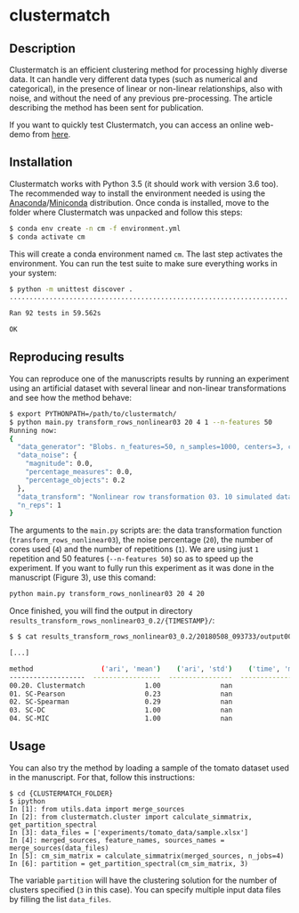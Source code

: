 # clustermatch


## Description

Clustermatch is an efficient clustering method for processing highly diverse data. It can handle
very different data types (such as numerical and categorical), in the presence of linear or
non-linear relationships, also with noise, and without the need of any previous pre-processing.
The article describing the method has been sent for publication.

If you want to quickly test Clustermatch, you can access an online web-demo from
[here](http://sinc.unl.edu.ar/web-demo/clustermatch/).


## Installation

Clustermatch works with Python 3.5 (it should work with version 3.6 too).
The recommended way to install the environment needed is using the [Anaconda](https://anaconda.org/)/[Miniconda](https://conda.io/miniconda.html) distribution.
Once conda is installed, move to the folder where Clustermatch was unpacked and follow this steps:

```bash
$ conda env create -n cm -f environment.yml
$ conda activate cm
```

This will create a conda environment named `cm`. The last step activates the environment.
You can run the test suite to make sure everything works in your system:

```bash
$ python -m unittest discover .
......................................................................

Ran 92 tests in 59.562s

OK
```


## Reproducing results

You can reproduce one of the manuscripts results by running an experiment using an artificial
dataset with several linear and non-linear transformations and see how the method
behave:

```bash
$ export PYTHONPATH=/path/to/clustermatch/
$ python main.py transform_rows_nonlinear03 20 4 1 --n-features 50
Running now:
{
  "data_generator": "Blobs. n_features=50, n_samples=1000, centers=3, cluster_std=0.10, center_box=(-1.0, 1.0)",
  "data_noise": {
    "magnitude": 0.0,
    "percentage_measures": 0.0,
    "percentage_objects": 0.2
  },
  "data_transform": "Nonlinear row transformation 03. 10 simulated data sources; Functions: x^4, log, exp2, 100, log1p, x^5, 10000, log10, 0.0001, log2",
  "n_reps": 1
}
```

The arguments to the `main.py` scripts are: the data transformation function (`transform_rows_nonlinear03`), the noise percentage (`20`), the number of cores
used (`4`) and the number of repetitions (`1`). We are using just `1` repetition and 50 features (`--n-features 50`) so as to speed up the experiment.
If you want to fully run this experiment as it was done in the manuscript (Figure 3), use this comand:

```bash
python main.py transform_rows_nonlinear03 20 4 20
```

Once finished, you will find the output in directory `results_transform_rows_nonlinear03_0.2/{TIMESTAMP}/`:

```bash
$ $ cat results_transform_rows_nonlinear03_0.2/20180508_093733/output000.txt

[...]

method                 ('ari', 'mean')    ('ari', 'std')    ('time', 'mean')
-------------------  -----------------  ----------------  ------------------
00.20. Clustermatch               1.00               nan               26.50
01. SC-Pearson                    0.23               nan                0.38
02. SC-Spearman                   0.29               nan                0.89
03. SC-DC                         1.00               nan               40.90
04. SC-MIC                        1.00               nan               60.62
```

## Usage

You can also try the method by loading a sample of the tomato dataset used in the manuscript. For that,
follow this instructions:

```
$ cd {CLUSTERMATCH_FOLDER}
$ ipython
In [1]: from utils.data import merge_sources
In [2]: from clustermatch.cluster import calculate_simmatrix, get_partition_spectral
In [3]: data_files = ['experiments/tomato_data/sample.xlsx']
In [4]: merged_sources, feature_names, sources_names = merge_sources(data_files)
In [5]: cm_sim_matrix = calculate_simmatrix(merged_sources, n_jobs=4)
In [6]: partition = get_partition_spectral(cm_sim_matrix, 3)
```

The variable `partition` will have the clustering solution for the number of clusters specified (`3` in this case).
You can specify multiple input data files by filling the list `data_files`.